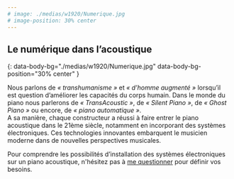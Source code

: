 ```yaml
---
# image: ./medias/w1920/Numerique.jpg
# image-position: 30% center
---
```


## Le numérique dans l’acoustique
{: data-body-bg="./medias/w1920/Numerique.jpg" data-body-bg-position="30% center" }

Nous parlons de _« transhumanisme »_ et _« d’homme augmenté »_ lorsqu’il est question d’améliorer les capacités du corps humain. Dans le monde du piano nous parlerons de _« TransAcoustic »_, de _« Silent Piano »_, de _« Ghost Piano »_ ou encore, de _« piano automatique »_.  
A sa manière, chaque constructeur a réussi à faire entrer le piano acoustique dans le 21ème siècle, notamment en incorporant des systèmes électroniques. Ces technologies innovantes embarquent le musicien moderne dans de nouvelles perspectives musicales.

Pour comprendre les possibilités d’installation des systèmes électroniques sur un piano acoustique, n'hésitez pas à [me questionner](./#contact) pour définir vos besoins. 

